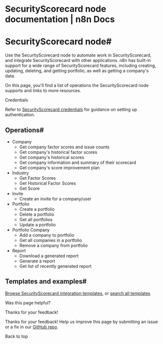 # SecurityScorecard node documentation | n8n Docs

[ ](https://github.com/n8n-io/n8n-docs/edit/main/docs/integrations/builtin/app-nodes/n8n-nodes-base.securityscorecard.md "Edit this page")

# SecurityScorecard node#

Use the SecurityScorecard node to automate work in SecurityScorecard, and integrate SecurityScorecard with other applications. n8n has built-in support for a wide range of SecurityScorecard features, including creating, updating, deleting, and getting portfolio, as well as getting a company's data.

On this page, you'll find a list of operations the SecurityScorecard node supports and links to more resources.

Credentials

Refer to [SecurityScorecard credentials](../../credentials/securityscorecard/) for guidance on setting up authentication. 

## Operations#

  * Company
    * Get company factor scores and issue counts
    * Get company's historical factor scores
    * Get company's historical scores
    * Get company information and summary of their scorecard
    * Get company's score improvement plan
  * Industry
    * Get Factor Scores
    * Get Historical Factor Scores
    * Get Score
  * Invite
    * Create an invite for a company/user
  * Portfolio
    * Create a portfolio
    * Delete a portfolio
    * Get all portfolios
    * Update a portfolio
  * Portfolio Company
    * Add a company to portfolio
    * Get all companies in a portfolio
    * Remove a company from portfolio
  * Report
    * Download a generated report
    * Generate a report
    * Get list of recently generated report

## Templates and examples#

[Browse SecurityScorecard integration templates](https://n8n.io/integrations/securityscorecard/), or [search all templates](https://n8n.io/workflows/)

Was this page helpful? 

Thanks for your feedback! 

Thanks for your feedback! Help us improve this page by submitting an issue or a fix in our [GitHub repo](https://github.com/n8n-io/n8n-docs). 

Back to top